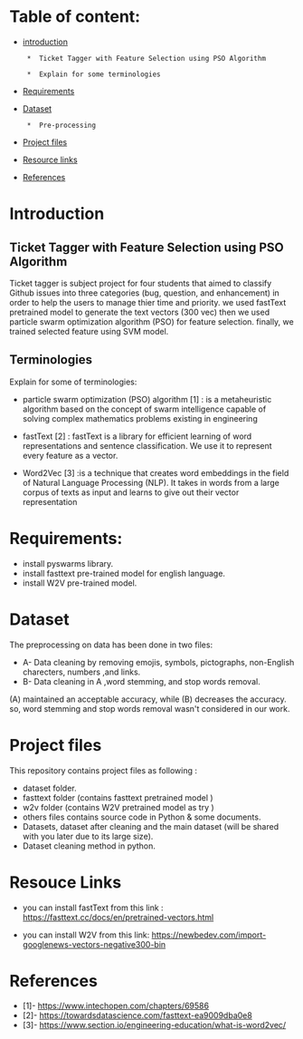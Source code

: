  Table of content:
 =================
* [introduction](#introduction)

       *  Ticket Tagger with Feature Selection using PSO Algorithm
         
       *  Explain for some terminologies

* [Requirements](#Requirements) 

* [Dataset](#Dataset)

       *  Pre-processing 

* [Project files](#Project-files)

* [Resource links](#Resouce-Links)

* [References](#Reference)


# Introduction
## Ticket Tagger with Feature Selection using PSO Algorithm 

Ticket tagger is subject project for four students that aimed to classify Github issues into three categories (bug, question, and enhancement) in order to help the users to manage thier time and priority.  we used fastText pretrained model to generate  the text vectors (300 vec) then we used particle swarm optimization algorithm (PSO) for feature selection. finally, we trained selected feature using SVM model.

## Terminologies
Explain for some of terminologies:

* particle swarm optimization (PSO) algorithm [1] :  is a metaheuristic algorithm based on the concept of swarm intelligence capable of solving complex mathematics problems existing in engineering

*  fastText [2] : fastText is a library for efficient learning of word representations and sentence classification. We use it to represent every feature as a vector.

*  Word2Vec [3] :is a technique  that creates word embeddings in the field of Natural Language Processing (NLP). It takes in words from a large corpus of texts as input and learns to give out their vector representation


# Requirements: 

* install pyswarms library. 
* install fasttext pre-trained model for english language. 
* install W2V  pre-trained model. 

# Dataset 

The preprocessing on data has been done in two files:

*  A- Data cleaning by removing emojis, symbols, pictographs, non-English charecters, numbers ,and links.
*  B- Data cleaning in A ,word stemming, and stop words removal. 

(A) maintained an acceptable accuracy, while (B) decreases the accuracy. so, word stemming and stop words removal wasn't considered in our work.


# Project files 

This repository contains project files as following : 

*  dataset folder.
*  fasttext folder (contains fasttext pretrained model )
*  w2v folder (contains W2V pretrained model as try )
*  others files contains source code in Python & some documents.
*  Datasets, dataset after cleaning and the main dataset (will be shared with you later due to its large size).
*  Dataset cleaning method in python. 

# Resouce Links

* you can install fastText from this link : https://fasttext.cc/docs/en/pretrained-vectors.html

* you can install W2V from this link: https://newbedev.com/import-googlenews-vectors-negative300-bin

# References 

 * [1]- https://www.intechopen.com/chapters/69586
 * [2]- https://towardsdatascience.com/fasttext-ea9009dba0e8
 * [3]-  https://www.section.io/engineering-education/what-is-word2vec/

